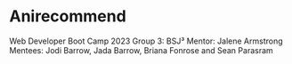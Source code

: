 # Anirecommend

Web Developer Boot Camp 2023
Group 3: BSJ³
Mentor: Jalene Armstrong
Mentees: Jodi Barrow, Jada Barrow, Briana Fonrose and Sean Parasram 
